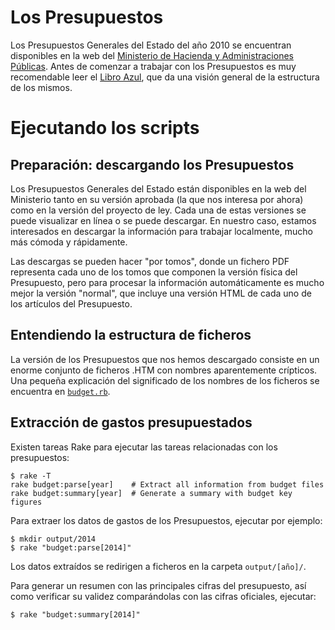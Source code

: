 Los Presupuestos
================

Los Presupuestos Generales del Estado del año 2010 se encuentran disponibles en la web del [Ministerio de Hacienda y Administraciones Públicas][1]. Antes de comenzar a trabajar con los Presupuestos es muy recomendable leer el [Libro Azul][2], que da una visión general de la estructura de los mismos.

Ejecutando los scripts
======================

Preparación: descargando los Presupuestos
-----------------------------------------

Los Presupuestos Generales del Estado están disponibles en la web del Ministerio tanto en su versión aprobada (la que nos interesa por ahora) como en la versión del proyecto de ley. Cada una de estas versiones se puede visualizar en línea o se puede descargar. En nuestro caso, estamos interesados en descargar la información para trabajar localmente, mucho más cómoda y rápidamente.

Las descargas se pueden hacer "por tomos", donde un fichero PDF representa cada uno de los tomos que componen la versión física del Presupuesto, pero para procesar la información automáticamente es mucho mejor la versión "normal", que incluye una versión HTML de cada uno de los artículos del Presupuesto.

[1]: http://www.sepg.pap.hacienda.gob.es/sitios/sepg/es-ES/Presupuestos/Paginas/MenuSitio.aspx
[2]: http://www.sepg.pap.hacienda.gob.es/sitios/sepg/es-ES/Presupuestos/PresupuestosEjerciciosAnteriores/Documents/EJERCICIO%202018/LIBRO%20AZUL%202018%20%28con%20marcadores%29.pdf

Entendiendo la estructura de ficheros
-------------------------------------

La versión de los Presupuestos que nos hemos descargado consiste en un enorme conjunto de ficheros .HTM con nombres aparentemente crípticos. Una pequeña explicación del significado de los nombres de los ficheros se encuentra en [`budget.rb`][3].

[3]: https://github.com/civio/pge-parser/blob/master/lib/budget.rb

Extracción de gastos presupuestados
-----------------------------------

Existen tareas Rake para ejecutar las tareas relacionadas con los presupuestos:

    $ rake -T
    rake budget:parse[year]    # Extract all information from budget files
    rake budget:summary[year]  # Generate a summary with budget key figures

Para extraer los datos de gastos de los Presupuestos, ejecutar por ejemplo:

    $ mkdir output/2014
    $ rake "budget:parse[2014]"

Los datos extraídos se redirigen a ficheros en la carpeta `output/[año]/`.

Para generar un resumen con las principales cifras del presupuesto, así como verificar su validez comparándolas con las cifras oficiales, ejecutar:

    $ rake "budget:summary[2014]"

